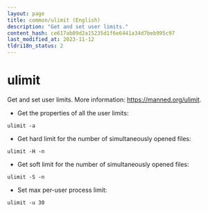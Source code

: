 ```yaml
---
layout: page
title: common/ulimit (English)
description: "Get and set user limits."
content_hash: ce617ab09d2a15235d1f6e6441a34d7beb995c97
last_modified_at: 2023-11-12
tldri18n_status: 2
---
```

# ulimit

Get and set user limits.
More information: <https://manned.org/ulimit>.

- Get the properties of all the user limits:

`ulimit -a`

- Get hard limit for the number of simultaneously opened files:

`ulimit -H -n`

- Get soft limit for the number of simultaneously opened files:

`ulimit -S -n`

- Set max per-user process limit:

`ulimit -u 30`
